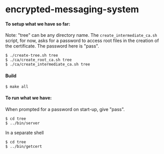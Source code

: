 # encrypted-messaging-system

#### To setup what we have so far:

Note: "tree" can be any directory name.
The `create_intermediate_ca.sh` script, for now, asks for a password to access root files in the creation of the certificate. The password here is "pass".

```
$ ./create-tree.sh tree
$ ./ca/create_root_ca.sh tree
$ ./ca/create_intermediate_ca.sh tree
```

#### Build
```
$ make all
```

#### To run what we have:

When prompted for a password on start-up, give "pass".
```
$ cd tree
$ ../bin/server
```

In a separate shell
```
$ cd tree
$ ../bin/getcert
```

